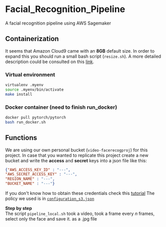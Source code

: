 # Facial_Recognition_Pipeline
A facial recognition pipeline using AWS Sagemaker

## Containerization 

It seems that Amazon Cloud9 came with an **8GB** default size.
In order to expand this you should run a small bash script (`resize.sh`).
A more detailed description could be consulted on this [link](https://docs.aws.amazon.com/cloud9/latest/user-guide/move-environment.html).

### Virtual environment
```bash
virtualenv .myenv
source .myenv/bin/activate
make install
```

### Docker container (need to finish run_docker)

```bash
docker pull pytorch/pytorch
bash run_docker.sh
```

## Functions 

We are using our own personal bucket (`video-facerecogproj`) for this project. 
In case that you wanted to replicate this project create a new bucket and write the **access** and **secret** keys into a json file like this:
```json
{"AWS_ACCESS_KEY_ID" : "---",
"AWS_SECRET_ACCESS_KEY" : "---",
"REGION_NAME" : "---",
"BUCKET_NAME" : "---"}
```
If you don't know how to obtain these credentials check this [tutorial](https://preventdirectaccess.com/docs/amazon-s3-quick-start-guide/)
The policy we used is in [`configuration_s3.json`](https://raw.githubusercontent.com/joaquinmenendez/Facial_Recognition_Pipeline/master/multimedia/configuration_s3.json?token=AKLBVDXAUB7C5CAKASBDOEC6VD47Q)


**Step by step**<br>
The script `pipeline_local.sh` took a video, took a frame every *n* frames, select only the face and save it. as a .jpg file
